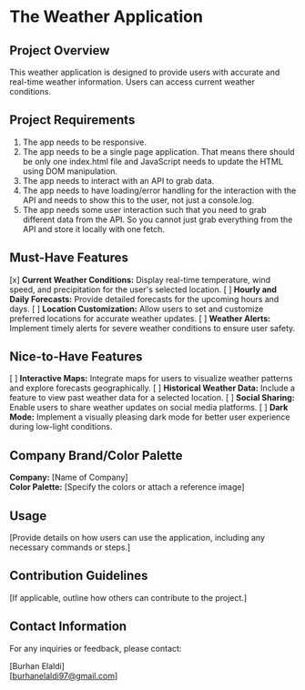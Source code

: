# The Weather Application

## Project Overview

This weather application is designed to provide users with accurate and real-time weather information. Users can access current weather conditions.

## Project Requirements

1. The app needs to be responsive.
2. The app needs to be a single page application. That means there should be only one index.html file and JavaScript needs to update the HTML using DOM manipulation.
3. The app needs to interact with an API to grab data.
4. The app needs to have loading/error handling for the interaction with the API and needs to show this to the user, not just a console.log.
5. The app needs some user interaction such that you need to grab different data from the API. So you cannot just grab everything from the API and store it locally with one fetch.


## Must-Have Features

[x] **Current Weather Conditions:** Display real-time temperature, wind speed, and precipitation for the user's selected location.
[ ] **Hourly and Daily Forecasts:** Provide detailed forecasts for the upcoming hours and days.
[ ] **Location Customization:** Allow users to set and customize preferred locations for accurate weather updates.
[ ] **Weather Alerts:** Implement timely alerts for severe weather conditions to ensure user safety.

## Nice-to-Have Features

[ ] **Interactive Maps:** Integrate maps for users to visualize weather patterns and explore forecasts geographically.
[ ] **Historical Weather Data:** Include a feature to view past weather data for a selected location.
[ ] **Social Sharing:** Enable users to share weather updates on social media platforms.
[ ] **Dark Mode:** Implement a visually pleasing dark mode for better user experience during low-light conditions.

## Company Brand/Color Palette

**Company:** [Name of Company]  
**Color Palette:** [Specify the colors or attach a reference image]

## Usage

[Provide details on how users can use the application, including any necessary commands or steps.]

## Contribution Guidelines

[If applicable, outline how others can contribute to the project.]

## Contact Information

For any inquiries or feedback, please contact:

[Burhan Elaldi]  
[burhanelaldi97@gmail.com]
